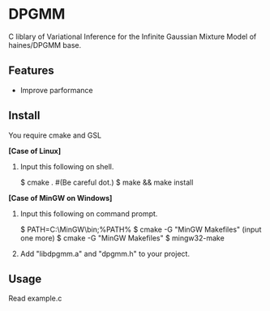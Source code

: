 ﻿DPGMM
=============

C liblary of Variational Inference for the Infinite Gaussian Mixture Model of haines/DPGMM base.

## Features
* Improve parformance


## Install
You require cmake and GSL

**[Case of Linux]**  
1. Input this following on shell.  

    $ cmake .     #(Be careful dot.)
    $ make && make install

**[Case of MinGW on Windows]**  
1. Input this following on command prompt.

    $ PATH=C:\MinGW\bin;%PATH%
    $ cmake -G "MinGW Makefiles"
    (input one more)
    $ cmake -G "MinGW Makefiles"
    $  mingw32-make

2. Add "libdpgmm.a" and "dpgmm.h"  to your project.

## Usage
Read example.c
